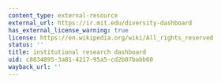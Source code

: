 ```yaml
---
content_type: external-resource
external_url: https://ir.mit.edu/diversity-dashboard
has_external_license_warning: true
license: https://en.wikipedia.org/wiki/All_rights_reserved
status: ''
title: institutional research dashboard
uid: c8834895-3a81-4217-95a5-cd2b07babb60
wayback_url: ''
---
```

